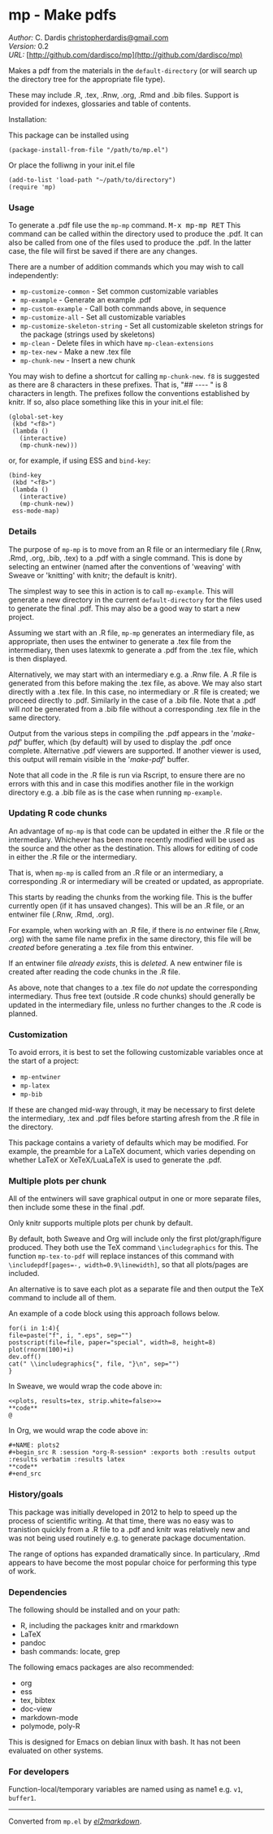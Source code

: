 # mp - Make pdfs

*Author:* C. Dardis <christopherdardis@gmail.com><br>
*Version:* 0.2<br>
*URL:* [http://github.com/dardisco/mp](http://github.com/dardisco/mp)<br>

Makes a pdf from the materials in the `default-directory`
(or will search up the directory tree for
 the appropriate file type).

These may include .R, .tex, .Rnw, .org, .Rmd and .bib files.
Support is provided for indexes, glossaries and table of contents.
 
Installation:

This package can be installed using

    (package-install-from-file "/path/to/mp.el")

Or place the folliwng in your init.el file

    (add-to-list 'load-path "~/path/to/directory")
    (require 'mp)

### Usage

To generate a .pdf file use the `mp-mp` command.
    <kbd>M-x mp-mp RET</kbd>
This command can be called within the directory used to produce
the .pdf. It can also be called from one of the files used to
produce the .pdf. In the latter case, the file will first be
saved if there are any changes.

There are a number of addition commands which you may wish
to call independently:
- `mp-customize-common` - Set common customizable variables
- `mp-example` - Generate an example .pdf
- `mp-custom-example` - Call both commands above, in sequence
- `mp-customize-all` - Set all customizable variables
- `mp-customize-skeleton-string` - Set all customizable
    skeleton strings for the package (strings used by skeletons)
- `mp-clean` - Delete files in which have `mp-clean-extensions`
- `mp-tex-new` - Make a new .tex file
- `mp-chunk-new` - Insert a new chunk

You may wish to define a shortcut for calling
 `mp-chunk-new`.
`f8` is suggested as there are 8 characters in these prefixes.
That is, "## ---- " is 8 characters in length.
The prefixes follow the conventions established by knitr.
If so, also place something like this in your init.el file:
```
(global-set-key
 (kbd "<f8>")
 (lambda ()
   (interactive)
   (mp-chunk-new)))
```   
 
or, for example, if using ESS and `bind-key`:
 
```
(bind-key
 (kbd "<f8>")
 (lambda ()
   (interactive)
   (mp-chunk-new))
 ess-mode-map)
```

### Details

The purpose of `mp-mp` is to move from an R file or an
intermediary file (.Rnw, .Rmd, .org, .bib, .tex) to a .pdf
with a single command. This is done by selecting an entwiner
(named after the conventions of 'weaving' with Sweave or 'knitting'
with knitr; the default is knitr).

The simplest way to see this in action is to call `mp-example`.
This will generate a new directory in the current
`default-directory` for the files used to generate the final .pdf.
This may also be a good way to start a new project.
 
Assuming we start with an .R file, `mp-mp` generates an
intermediary file, as appropriate, then uses the entwiner to
generate a .tex file from the intermediary, then uses latexmk
to generate a .pdf from the .tex file, which is then displayed.
 
Alternatively, we may start with an intermediary e.g. a .Rnw file.
A .R file is generated from this before making the .tex file,
as above.
We may also start directly with a .tex file. In this case,
no intermediary or .R file is created; we proceed directly
to .pdf. Similarly in the case of a .bib file. Note that
a .pdf will *not* be generated from a .bib file without a
corresponding .tex file in the same directory.

Output from the various steps in compiling the .pdf appears in
the '*make-pdf*' buffer, which (by default) will by used to
display the .pdf once complete. Alternative .pdf viewers are
supported. If another viewer is used, this output will remain
visible in the '*make-pdf*' buffer.

Note that all code in the .R file is run via Rscript, to ensure
there are no errors with this and in case this modifies another
file in the workign directory e.g. a .bib file as is the case
when running `mp-example`.

### Updating R code chunks

An advantage of `mp-mp` is that code can be updated in either
the .R file or the intermediary. Whichever has been more recently
modified will be used as the source and the other as the destination.
This allows for editing of code in either the .R file or the
intermediary.

That is, when `mp-mp` is called from an .R file or an intermediary,
a corresponding .R or intermediary will be created or
updated, as appropriate.

This starts by reading the chunks from the working file.
This is the buffer currently open (if it has unsaved changes).
This will be an .R file, or an entwiner file (.Rnw, .Rmd, .org).

For example, when working with an .R file, if there is *no*
entwiner file (.Rnw, .org) with the same file name prefix in
the same directory, this file will be *created* before generating
a .tex file from this entwiner.

If an entwiner file *already exists*, this is *deleted*.
A new entwiner file is created after reading the code chunks
in the .R file.

As above, note that changes to a .tex file do *not* update the
corresponding intermediary. Thus free text (outside .R code chunks)
should generally be updated in the intermediary file, unless
no further changes to the .R code is planned.

### Customization

To avoid errors, it is best to set the following customizable
variables once at the start of a project:
- `mp-entwiner`
- `mp-latex`
- `mp-bib`

If these are changed mid-way through, it may be necessary to
first delete the intermediary, .tex and .pdf files before starting
afresh from the .R file in the directory.

This package contains a variety of defaults which may be modified.
For example, the preamble for a LaTeX document, which varies
depending on whether LaTeX or XeTeX/LuaLaTeX is used to generate
the .pdf.

### Multiple plots per chunk

All of the entwiners will save graphical output in one or more
separate files, then include some these in the final .pdf.

Only knitr supports multiple plots per chunk by default.

By default, both Sweave and Org will include only the first
plot/graph/figure produced.
They both use the TeX command `\includegraphics` for this.
The function `mp-tex-to-pdf` will replace instances of this
command with `\includepdf[pages=-, width=0.9\linewidth]`,
so that all plots/pages are included.

An alternative is to save each plot as a separate
file and then output the TeX command to include all of them.

An example of a code block using this approach follows below.
```
for(i in 1:4){
file=paste("f", i, ".eps", sep="")
postscript(file=file, paper="special", width=8, height=8)
plot(rnorm(100)+i)
dev.off()
cat(" \\includegraphics{", file, "}\n", sep="")
}
```
In Sweave, we would wrap the code above in:
```
<<plots, results=tex, strip.white=false>>=
**code**
@
```
In Org, we would wrap the code above in:
```
#+NAME: plots2
#+begin_src R :session *org-R-session* :exports both :results output :results verbatim :results latex
**code**
#+end_src
```

### History/goals

This package was initially developed in 2012 to help to
speed up the process of scientific writing. At that time,
there was no easy was to tranistion quickly from a .R file to
a .pdf and knitr was relatively new and was not being used
routinely e.g. to generate package documentation.

The range of options has expanded dramatically since.
In particulary, .Rmd appears to have become the most popular
choice for performing this type of work.

### Dependencies

The following should be installed and on your path:
- R, including the packages knitr and rmarkdown
- LaTeX
- pandoc
- bash commands: locate, grep

The following emacs packages are also recommended:
- org
- ess
- tex, bibtex
- doc-view
- markdown-mode
- polymode, poly-R

This is designed for Emacs on debian linux with bash.
It has not been evaluated on other systems.

### For developers

Function-local/temporary variables are named using
as name1 e.g. `v1`, `buffer1`.



---
Converted from `mp.el` by [*el2markdown*](https://github.com/Lindydancer/el2markdown).
